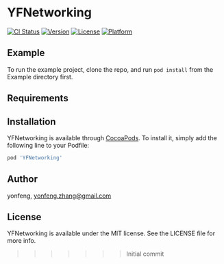 # YFNetworking

[![CI Status](http://img.shields.io/travis/bluesky0109/YFNetworking.svg?style=flat)](https://travis-ci.org/bluesky0109/YFNetworking)
[![Version](https://img.shields.io/cocoapods/v/YFNetworking.svg?style=flat)](http://cocoapods.org/pods/YFNetworking)
[![License](https://img.shields.io/cocoapods/l/YFNetworking.svg?style=flat)](http://cocoapods.org/pods/YFNetworking)
[![Platform](https://img.shields.io/cocoapods/p/YFNetworking.svg?style=flat)](http://cocoapods.org/pods/YFNetworking)

## Example

To run the example project, clone the repo, and run `pod install` from the Example directory first.

## Requirements

## Installation

YFNetworking is available through [CocoaPods](http://cocoapods.org). To install
it, simply add the following line to your Podfile:

```ruby
pod 'YFNetworking'
```

## Author

yonfeng, yonfeng.zhang@gmail.com

## License

YFNetworking is available under the MIT license. See the LICENSE file for more info.
>>>>>>> Initial commit

